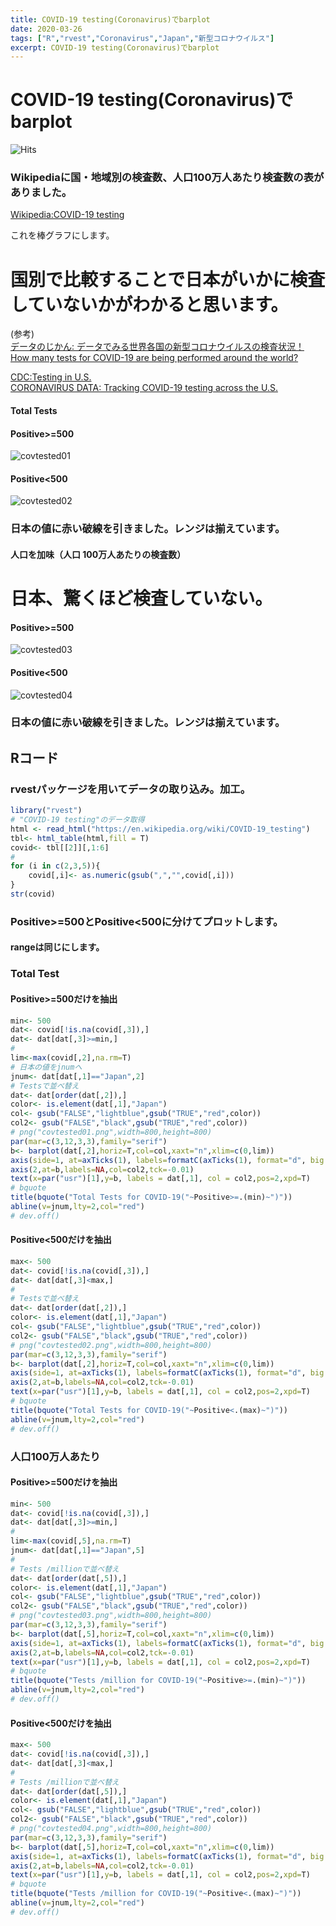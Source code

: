 ```yaml
---
title: COVID-19 testing(Coronavirus)でbarplot
date: 2020-03-26
tags: ["R","rvest","Coronavirus","Japan","新型コロナウイルス"]
excerpt: COVID-19 testing(Coronavirus)でbarplot
---
```


# COVID-19 testing(Coronavirus)でbarplot

![Hits](https://hitcounter.pythonanywhere.com/count/tag.svg?url=https%3A%2F%2Fgitpress.io%2F%40statrstart%2FCoronavirus11)  

### Wikipediaに国・地域別の検査数、人口100万人あたり検査数の表がありました。  
[Wikipedia:COVID-19 testing](https://en.wikipedia.org/wiki/COVID-19_testing)  

これを棒グラフにします。

# 国別で比較することで日本がいかに検査していないかがわかると思います。

(参考)  
[データのじかん: データでみる世界各国の新型コロナウイルスの検査状況！](https://data.wingarc.com/covid-19-tests-25207)  
[How many tests for COVID-19 are being performed around the world?](https://ourworldindata.org/covid-testing#note-2)  

[CDC:Testing in U.S.](https://www.cdc.gov/coronavirus/2019-ncov/cases-updates/testing-in-us.html)  
[CORONAVIRUS DATA: Tracking COVID-19 testing across the U.S.](https://www.clickondetroit.com/health/2020/03/13/coronavirus-data-tracking-covid-19-testing-across-the-us/)


#### Total Tests

#### Positive>=500

![covtested01](https://raw.githubusercontent.com/statrstart/statrstart.github.com/master/source/images/covtested01.png)

#### Positive<500

![covtested02](https://raw.githubusercontent.com/statrstart/statrstart.github.com/master/source/images/covtested02.png)

### 日本の値に赤い破線を引きました。レンジは揃えています。

#### 人口を加味（人口 100万人あたりの検査数）

# 日本、驚くほど検査していない。

#### Positive>=500

![covtested03](https://raw.githubusercontent.com/statrstart/statrstart.github.com/master/source/images/covtested03.png)

#### Positive<500

![covtested04](https://raw.githubusercontent.com/statrstart/statrstart.github.com/master/source/images/covtested04.png)

### 日本の値に赤い破線を引きました。レンジは揃えています。

## Rコード

### rvestパッケージを用いてデータの取り込み。加工。

```R
library("rvest")
# "COVID-19 testing"のデータ取得
html <- read_html("https://en.wikipedia.org/wiki/COVID-19_testing")
tbl<- html_table(html,fill = T)
covid<- tbl[[2]][,1:6]
#
for (i in c(2,3,5)){
	covid[,i]<- as.numeric(gsub(",","",covid[,i]))
}
str(covid)
```

### Positive>=500とPositive<500に分けてプロットします。
#### rangeは同じにします。

### Total Test

#### Positive>=500だけを抽出

```R
min<- 500
dat<- covid[!is.na(covid[,3]),]
dat<- dat[dat[,3]>=min,]
#
lim<-max(covid[,2],na.rm=T)
# 日本の値をjnumへ
jnum<- dat[dat[,1]=="Japan",2]
# Testsで並べ替え
dat<- dat[order(dat[,2]),]
color<- is.element(dat[,1],"Japan")
col<- gsub("FALSE","lightblue",gsub("TRUE","red",color))
col2<- gsub("FALSE","black",gsub("TRUE","red",color))
# png("covtested01.png",width=800,height=800)
par(mar=c(3,12,3,3),family="serif")
b<- barplot(dat[,2],horiz=T,col=col,xaxt="n",xlim=c(0,lim))
axis(side=1, at=axTicks(1), labels=formatC(axTicks(1), format="d", big.mark=','))
axis(2,at=b,labels=NA,col=col2,tck=-0.01)
text(x=par("usr")[1],y=b, labels = dat[,1], col = col2,pos=2,xpd=T)
# bquote
title(bquote("Total Tests for COVID-19("~Positive>=.(min)~")"))
abline(v=jnum,lty=2,col="red")
# dev.off()
```

#### Positive<500だけを抽出

```R
max<- 500
dat<- covid[!is.na(covid[,3]),]
dat<- dat[dat[,3]<max,]
#
# Testsで並べ替え
dat<- dat[order(dat[,2]),]
color<- is.element(dat[,1],"Japan")
col<- gsub("FALSE","lightblue",gsub("TRUE","red",color))
col2<- gsub("FALSE","black",gsub("TRUE","red",color))
# png("covtested02.png",width=800,height=800)
par(mar=c(3,12,3,3),family="serif")
b<- barplot(dat[,2],horiz=T,col=col,xaxt="n",xlim=c(0,lim))
axis(side=1, at=axTicks(1), labels=formatC(axTicks(1), format="d", big.mark=','))
axis(2,at=b,labels=NA,col=col2,tck=-0.01)
text(x=par("usr")[1],y=b, labels = dat[,1], col = col2,pos=2,xpd=T)
# bquote
title(bquote("Total Tests for COVID-19("~Positive<.(max)~")"))
abline(v=jnum,lty=2,col="red")
# dev.off()
```

### 人口100万人あたり

#### Positive>=500だけを抽出

```R
min<- 500
dat<- covid[!is.na(covid[,3]),]
dat<- dat[dat[,3]>=min,]
#
lim<-max(covid[,5],na.rm=T)
jnum<- dat[dat[,1]=="Japan",5]
#
# Tests /millionで並べ替え
dat<- dat[order(dat[,5]),]
color<- is.element(dat[,1],"Japan")
col<- gsub("FALSE","lightblue",gsub("TRUE","red",color))
col2<- gsub("FALSE","black",gsub("TRUE","red",color))
# png("covtested03.png",width=800,height=800)
par(mar=c(3,12,3,3),family="serif")
b<- barplot(dat[,5],horiz=T,col=col,xaxt="n",xlim=c(0,lim))
axis(side=1, at=axTicks(1), labels=formatC(axTicks(1), format="d", big.mark=','))
axis(2,at=b,labels=NA,col=col2,tck=-0.01)
text(x=par("usr")[1],y=b, labels = dat[,1], col = col2,pos=2,xpd=T)
# bquote
title(bquote("Tests /million for COVID-19("~Positive>=.(min)~")"))
abline(v=jnum,lty=2,col="red")
# dev.off()
```

#### Positive<500だけを抽出

```R
max<- 500
dat<- covid[!is.na(covid[,3]),]
dat<- dat[dat[,3]<max,]
#
# Tests /millionで並べ替え
dat<- dat[order(dat[,5]),]
color<- is.element(dat[,1],"Japan")
col<- gsub("FALSE","lightblue",gsub("TRUE","red",color))
col2<- gsub("FALSE","black",gsub("TRUE","red",color))
# png("covtested04.png",width=800,height=800)
par(mar=c(3,12,3,3),family="serif")
b<- barplot(dat[,5],horiz=T,col=col,xaxt="n",xlim=c(0,lim))
axis(side=1, at=axTicks(1), labels=formatC(axTicks(1), format="d", big.mark=','))
axis(2,at=b,labels=NA,col=col2,tck=-0.01)
text(x=par("usr")[1],y=b, labels = dat[,1], col = col2,pos=2,xpd=T)
# bquote
title(bquote("Tests /million for COVID-19("~Positive<.(max)~")"))
abline(v=jnum,lty=2,col="red")
# dev.off()
```

